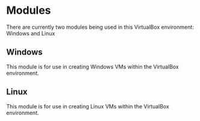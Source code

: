 # Modules

There are currently two modules being used in this VirtualBox environment: Windows and Linux

## Windows

This module is for use in creating Windows VMs within the VirtualBox environment.

## Linux

This module is for use in creating Linux VMs within the VirtualBox environment.